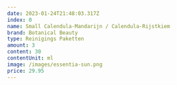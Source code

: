 ```yaml
---
date: 2023-01-24T21:48:03.317Z
index: 0
name: Small Calendula-Mandarijn / Calendula-Rijstkiem
brand: Botanical Beauty
type: Reinigings Paketten
amount: 3
content: 30
contentUnit: ml
image: /images/essentia-sun.png
price: 29.95
---
```

